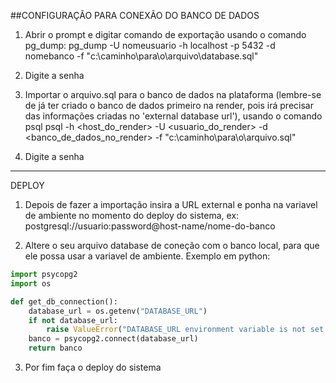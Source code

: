 ##CONFIGURAÇÃO PARA CONEXÃO DO BANCO DE DADOS

1. Abrir o prompt e digitar comando de exportação usando o comando pg_dump:
pg_dump -U nomeusuario -h localhost -p 5432 -d nomebanco -f "c:\caminho\para\o\arquivo\database.sql"

2. Digite a senha

3. Importar o arquivo.sql para o banco de dados na plataforma (lembre-se de já ter criado o banco de dados primeiro na render,
pois irá precisar das informações criadas no 'external database url'), usando o comando psql
psql -h <host_do_render> -U <usuario_do_render> -d <banco_de_dados_no_render> -f "c:\caminho\para\o\arquivo.sql"

4. Digite a senha

---
DEPLOY

1. Depois de fazer a importação insira a URL external e ponha na variavel de ambiente no momento do deploy do sistema, ex:
postgresql://usuario:password@host-name/nome-do-banco

2. Altere o seu arquivo database de coneção com o banco local, para que ele possa usar a variavel de ambiente. Exemplo em python:
```python
import psycopg2
import os

def get_db_connection():
    database_url = os.getenv("DATABASE_URL")
    if not database_url:
        raise ValueError("DATABASE_URL environment variable is not set.")
    banco = psycopg2.connect(database_url)
    return banco
```

3. Por fim faça o deploy do sistema



